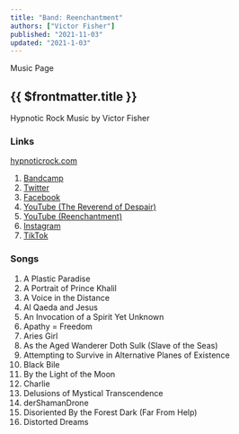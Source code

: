 ```yaml
---
title: "Band: Reenchantment"
authors: ["Victor Fisher"]
published: "2021-11-03"
updated: "2021-1-03"
---
```


<g-link to="/music">Music Page</g-link>

## {{ $frontmatter.title }}

Hypnotic Rock Music by Victor Fisher

### Links

<a href="http://hypnoticrock.com">hypnoticrock.com</a>

1. <a href="https://reenchantment.bandcamp.com">Bandcamp</a>
2. <a href="https://twitter.com/hypnoticrock">Twitter</a>
3. <a href="https://www.facebook.com/hypnoticrock">Facebook</a>
4. <a href="https://www.youtube.com/user/reverendofdespair">YouTube (The Reverend of Despair)</a>
5. <a href="https://www.youtube.com/channel/UCUty3MJPa-JrdNLJtiSxttA">YouTube (Reenchantment)</a>
6. <a href="https://www.instagram.com/hypnoticrock">Instagram</a>
7. <a href="https://www.tiktok.com/@hypnoticrock">TikTok</a>
<!-- * Snapchat -->

### Songs
1. <g-link to="/song/a-plastic-paradise">A Plastic Paradise</g-link>
2. <g-link to="/song/a-portrait-of-prince-khalil">A Portrait of Prince Khalil</g-link>
3. <g-link to="/song/a-voice-in-the-distance">A Voice in the Distance</g-link>
4. <g-link to="/song/al-qaeda-and-jesus">Al Qaeda and Jesus</g-link>
5. <g-link to="/song/an-invocation-of-a-spirit-yet-unknown">An Invocation of a Spirit Yet Unknown</g-link>
6. <g-link to="/song/apathy-equals-freedom">Apathy = Freedom</g-link>
7. <g-link to="/song/aries-girl">Aries Girl</g-link>
8. <g-link to="/song/as-the-aged-wanderer-doth-sulk-slave-of-the-seas">As the Aged Wanderer Doth Sulk (Slave of the Seas)</g-link>
9. <g-link to="/song/attempting-to-survive-in-alternative-planes-of-existence">Attempting to Survive in Alternative Planes of Existence</g-link>
10. <g-link to="/song/black-bile">Black Bile</g-link>
11. <g-link to="/song/by-the-light-of-the-moon">By the Light of the Moon</g-link>
12. <g-link to="/song/charlie">Charlie</g-link>
13. <g-link to="/song/delusions-of-mystical-transcendence">Delusions of Mystical Transcendence</g-link>
14. <g-link to="/song/der-shaman-drone">derShamanDrone</g-link>
15. <g-link to="/song/disoriented-by-the-forest-dark-far-from-help">Disoriented By the Forest Dark (Far From Help)</g-link>
16. <g-link to="/song/distorted-dreams">Distorted Dreams</g-link>
